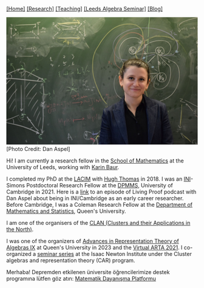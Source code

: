 [[Home]](https://emine-yildirim.github.io/) 
[[Research]](https://emine-yildirim.github.io/Research.html) 
[[Teaching]](https://emine-yildirim.github.io/teaching.html)
[[Leeds Algebra Seminar]](https://emine-yildirim.github.io/Leeds_Seminars_2023-24.html)
[[Blog]](http://yildirimemine.tumblr.com/)


![](Pictures/head-emine.jpeg)[Photo Credit: Dan Aspel]

Hi! I am currently a research fellow in the [School of Mathematics](https://eps.leeds.ac.uk/maths) at the University of Leeds, working with [Karin Baur](https://math.ruhr-uni-bochum.de/en/news/detail/karin-baur-translates-surfaces-into-algebraic-structures/).

I completed my PhD at the [LACIM](http://lacim.uqam.ca/) with [Hugh Thomas](https://lacim.uqam.ca/membres-reguliers/) in 2018. I was an [INI](https://www.newton.ac.uk)-Simons Postdoctoral Research Fellow at the [DPMMS](https://www.dpmms.cam.ac.uk/), University of Cambridge in 2021. Here is a [link](https://www.newton.ac.uk/media/podcasts/post/meet-the-simons-postdoctoral-fellows-mini-series-1-dr-emine-yildirim/) to an episode of Living Proof podcast with Dan Aspel about being in INI/Cambridge as an early career researcher. Before Cambridge, I was a Coleman Research Fellow at the [Department of Mathematics and Statistics](https://www.queensu.ca/mathstat/), Queen's University. 

I am one of the organisers of the [CLAN (Clusters and their Applications in the North)](https://clan-clusterstructures.github.io).

I was one of the organizers of [Advances in Representation Theory of Algebras IX](https://sites.google.com/view/arta9/home) at Queen's University in 2023 and the [Virtual ARTA 2021](https://sites.google.com/view/arta2021/). I co-organized a [seminar series](https://www.newton.ac.uk/event/car/) at the Isaac Newton Institute under the Cluster algebras and representation theory (CAR) program.

Merhaba! Depremden etkilenen üniversite öğrencilerimize destek programına lütfen göz atın: [Matematik Dayanışma Platformu](https://sites.google.com/view/matematikdayanisma)
